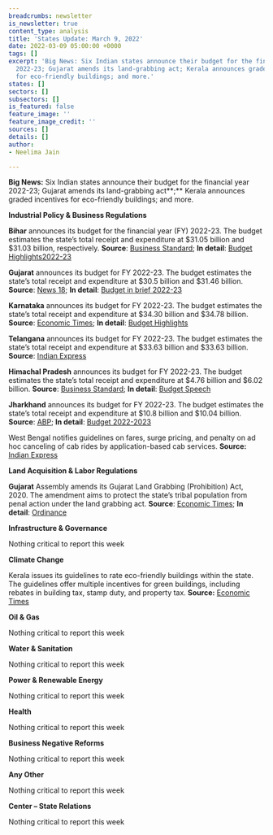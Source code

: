 ```yaml
---
breadcrumbs: newsletter
is_newsletter: true
content_type: analysis
title: 'States Update: March 9, 2022'
date: 2022-03-09 05:00:00 +0000
tags: []
excerpt: 'Big News: Six Indian states announce their budget for the financial year
  2022-23; Gujarat amends its land-grabbing act; Kerala announces graded incentives
  for eco-friendly buildings; and more.'
states: []
sectors: []
subsectors: []
is_featured: false
feature_image: ''
feature_image_credit: ''
sources: []
details: []
author:
- Neelima Jain

---
```

**Big News:** Six Indian states announce their budget for the financial year 2022-23; Gujarat amends its land-grabbing act**;** Kerala announces graded incentives for eco-friendly buildings; and more.

**Industrial Policy & Business Regulations**

**Bihar** announces its budget for the financial year (FY) 2022-23. The budget estimates the state’s total receipt and expenditure at $31.05 billion and $31.03 billion, respectively. **Source**: [Business Standard](https://www.business-standard.com/article/economy-policy/rs-2-37-trn-budget-presented-in-bihar-education-health-get-top-priority-122022801429_1.html); **In detail**: [Budget Highlights2022-23](https://state.bihar.gov.in/finance/cache/12/05-Mar-22/SHOW_DOCS/2.Budget%20Highlights%202022-23.pdf)

**Gujarat** announces its budget for FY 2022-23. The budget estimates the state’s total receipt and expenditure at $30.5 billion and $31.46 billion. **Source**: [News 18](https://www.news18.com/news/business/gujarats-budget-2022-23-rs-34884-crore-allocated-for-education-4831922.html); **In detail**: [Budget in brief 2022-23](https://financedepartment.gujarat.gov.in/Documents/Bud-Eng_1100_2022-3-3_212.pdf)

**Karnataka** announces its budget for FY 2022-23. The budget estimates the state’s total receipt and expenditure at $34.30 billion and $34.78 billion. **Source**: [Economic Times](https://economictimes.indiatimes.com/news/economy/policy/karnataka-budget-no-hike-in-taxes-rs-1000-crore-for-mekedatu-project/articleshow/89990283.cms); **In detail**: [Budget Highlights](https://finance.karnataka.gov.in/storage/pdf-files/Budget%20Highlights%202022-23.pdf)

**Telangana** announces its budget for FY 2022-23. The budget estimates the state’s total receipt and expenditure at $33.63 billion and $33.63 billion. **Source**: [Indian Express](https://indianexpress.com/article/cities/hyderabad/telangana-budget-harish-rao-bjp-mla-suspended-7804799/)

**Himachal Pradesh** announces its budget for FY 2022-23. The budget estimates the state’s total receipt and expenditure at $4.76 billion and $6.02 billion. **Source**: [Business Standard](https://www.business-standard.com/article/economy-policy/himachal-govt-presents-rs-51k-cr-fy23-budget-with-focus-on-social-security-122030400834_1.html); **In detail**: [Budget Speech](https://ebudget.hp.nic.in/Aspx/Anonymous/pdf/FS_Eng_2022.pdf)

**Jharkhand** announces its budget for FY 2022-23. The budget estimates the state’s total receipt and expenditure at $10.8 billion and $10.04 billion. **Source**: [ABP](https://news.abplive.com/states/jharkhand-finance-minister-presents-budget-for-fy-2022-23-check-sector-wise-allocation-here-rts-1516859); **In detail**: [Budget 2022-2023](https://finance.jharkhand.gov.in/ebook2022/BudgetSaar.html)

West Bengal notifies guidelines on fares, surge pricing, and penalty on ad hoc canceling of cab rides by application-based cab services. **Source:** [Indian Express](https://indianexpress.com/article/cities/kolkata/govt-stipulates-new-norms-to-regulate-app-based-cab-services-7801899/)

**Land Acquisition & Labor Regulations**

**Gujarat** Assembly amends its Gujarat Land Grabbing (Prohibition) Act, 2020. The amendment aims to protect the state’s tribal population from penal action under the land grabbing act. **Source**: [Economic Times](https://economictimes.indiatimes.com/news/india/gujarat-assembly-passes-amendment-bills-connected-to-land-grabbing-agriculture-university-acts/articleshow/89995748.cms); **In detail**: [Ordinance](https://lpd.gujarat.gov.in/assets/downloads/GujaratLandGrabbing_11012022.pdf)

**Infrastructure & Governance**

Nothing critical to report this week

**Climate Change**

Kerala issues its guidelines to rate eco-friendly buildings within the state. The guidelines offer multiple incentives for green buildings, including rebates in building tax, stamp duty, and property tax. **Source:** [Economic Times](https://energy.economictimes.indiatimes.com/news/power/green-buildings-kerala-government-issues-guidelines-on-incentives/89959072)

**Oil & Gas**

Nothing critical to report this week

**Water & Sanitation**

Nothing critical to report this week

**Power & Renewable Energy**

Nothing critical to report this week

**Health**

Nothing critical to report this week

**Business Negative Reforms**

Nothing critical to report this week

**Any Other**

Nothing critical to report this week

**Center – State Relations**

Nothing critical to report this week
